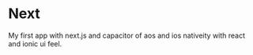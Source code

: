 # Next
My first app with next.js and capacitor of aos and ios nativeity with react and ionic ui feel.
